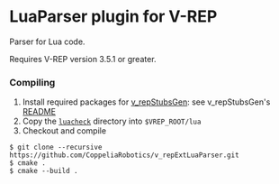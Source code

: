 # LuaParser plugin for V-REP

Parser for Lua code.

Requires V-REP version 3.5.1 or greater.

### Compiling

1. Install required packages for [v_repStubsGen](https://github.com/fferri/v_repStubsGen): see v_repStubsGen's [README](external/v_repStubsGen/README.md)
2. Copy the [`luacheck`](https://github.com/mpeterv/luacheck/tree/master/src/luacheck) directory into `$VREP_ROOT/lua`
3. Checkout and compile
```
$ git clone --recursive https://github.com/CoppeliaRobotics/v_repExtLuaParser.git
$ cmake .
$ cmake --build .
```
